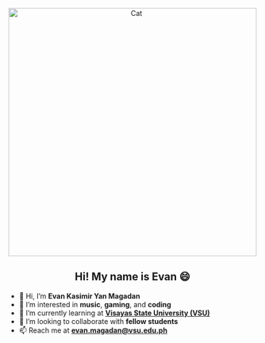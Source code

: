 <p align="center">
  <img src="https://i.pinimg.com/originals/c0/2a/24/c02a24bed910cf3765ce25de9ac6c461.gif" alt="Cat" width="500">
</p>
<h2 align="center">Hi! My name is <strong>Evan</strong> 😄</h2>

- 👋 Hi, I’m **Evan Kasimir Yan Magadan**
- 👀 I’m interested in **music**, **gaming**, and **coding**
- 🌱 I’m currently learning at **[Visayas State University (VSU)](https://www.vsu.edu.ph)**
- 🤝 I’m looking to collaborate with **fellow students**
- 📫 Reach me at **evan.magadan@vsu.edu.ph**

